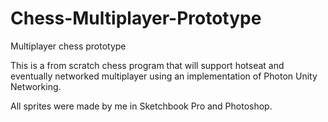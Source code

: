 # Chess-Multiplayer-Prototype
Multiplayer chess prototype

This is a from scratch chess program that will support hotseat and eventually
networked multiplayer using an implementation of Photon Unity Networking.

All sprites were made by me in Sketchbook Pro and Photoshop.
